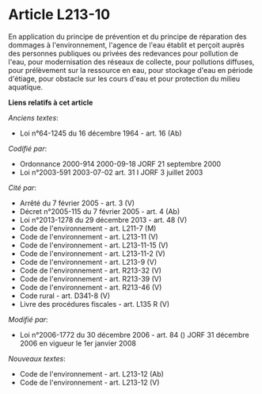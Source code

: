 # Article L213-10

En application du principe de prévention et du principe de réparation des dommages à l'environnement, l'agence de l'eau
établit et perçoit auprès des personnes publiques ou privées des redevances pour pollution de l'eau, pour modernisation des
réseaux de collecte, pour pollutions diffuses, pour prélèvement sur la ressource en eau, pour stockage d'eau en période
d'étiage, pour obstacle sur les cours d'eau et pour protection du milieu aquatique.

**Liens relatifs à cet article**

_Anciens textes_:

  - Loi n°64-1245 du 16 décembre 1964 - art. 16 (Ab)

_Codifié par_:

  - Ordonnance 2000-914 2000-09-18 JORF 21 septembre 2000
  - Loi n°2003-591 2003-07-02 art. 31 I JORF 3 juillet 2003

_Cité par_:

  - Arrêté du 7 février 2005 - art. 3 (V)
  - Décret n°2005-115 du 7 février 2005 - art. 4 (Ab)
  - Loi n°2013-1278 du 29 décembre 2013 - art. 48 (V)
  - Code de l'environnement - art. L211-7 (M)
  - Code de l'environnement - art. L213-11 (V)
  - Code de l'environnement - art. L213-11-15 (V)
  - Code de l'environnement - art. L213-11-2 (V)
  - Code de l'environnement - art. L213-9 (V)
  - Code de l'environnement - art. R213-32 (V)
  - Code de l'environnement - art. R213-39 (V)
  - Code de l'environnement - art. R213-46 (V)
  - Code rural - art. D341-8 (V)
  - Livre des procédures fiscales - art. L135 R (V)

_Modifié par_:

  - Loi n°2006-1772 du 30 décembre 2006 - art. 84 () JORF 31 décembre 2006 en vigueur le 1er janvier 2008

_Nouveaux textes_:

  - Code de l'environnement - art. L213-12 (Ab)
  - Code de l'environnement - art. L213-12 (V)
